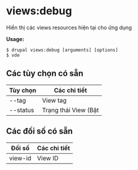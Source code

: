 # views:debug
Hiển thị các views resources hiện tại cho ứng dụng

**Usage:**
```
$ drupal views:debug [arguments] [options] 
$ vde  
```

## Các tùy chọn có sẵn
Tùy chọn | Các chi tiết
-------|-------------
--tag | View tag
--status | Trạng thái View (Bật|Tắt)

## Các đối số có sẵn
Đối số | Các chi tiết
---------|-------------
view-id | View ID
